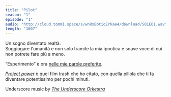 ```yaml
---
title: "Pilot"
season: "1"
episode: "1"
audio: "http://cloud.tommi.space/s/wnRxBbtiqErkae4/download/S01E01.wav"
length: "1007"
---
```

Un sogno diventato realtà.   
Soggiogare l'umanità e non solo tramite la mia ipnotica e soave voce di cui non potrete fare più a meno.

“Esperimento” è ora [nelle mie parole preferite](/parole "Le parole che Tommi ama").

[<cite>Project power</cite>](https://www.themoviedb.org/movie/605116-project-power "Project Power") è quel film trash che ho citato, con quella pillola che ti fa diventare potentissimo per pochi minuti.

Underscore music by [<cite>The Underscore Orkestra</cite>](https://www.theunderscoreorkestra.com "The Underscore Orkestra")
